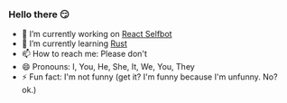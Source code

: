 ### Hello there 😏

- 🔭 I’m currently working on [React Selfbot](https://reactselfbot.pro/)
- 🌱 I’m currently learning [Rust](https://www.rust-lang.org/)
- 📫 How to reach me: Please don't
- 😄 Pronouns: I, You, He, She, It, We, You, They
- ⚡ Fun fact: I'm not funny (get it? I'm funny because I'm unfunny. No? ok.)
